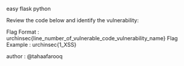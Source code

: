 easy flask python

Review the code below and identify the vulnerability:

Flag Format : urchinsec{line_number_of_vulnerable_code_vulnerability_name} Flag Example : urchinsec{1_XSS}

author : @tahaafarooq
